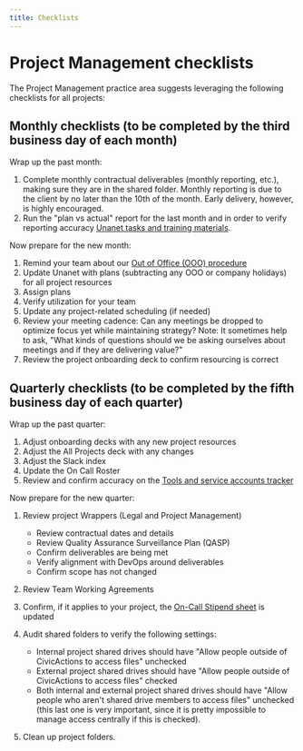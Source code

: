 ```yaml
---
title: Checklists
---
```


# Project Management checklists

The Project Management practice area suggests leveraging the following checklists for all projects:

## Monthly checklists (to be completed by the third business day of each month)

Wrap up the past month:

1. Complete monthly contractual deliverables (monthly reporting, etc.), making sure they are in the shared folder. Monthly reporting is due to the client by no later than the 10th of the month. Early delivery, however, is highly encouraged.
1. Run the "plan vs actual" report for the last month and in order to verify reporting accuracy [Unanet tasks and training materials](pm-unanet-tasks.md).

Now prepare for the new month:

1. Remind your team about our [Out of Office (OOO) procedure](leave-requests-and-stepping-away.md)
1. Update Unanet with plans (subtracting any OOO or company holidays) for all project resources
1. Assign plans
1. Verify utilization for your team
1. Update any project-related scheduling (if needed)
1. Review your meeting cadence: Can any meetings be dropped to optimize focus yet while maintaining strategy? Note: It sometimes help to ask, "What kinds of questions should we be asking ourselves about meetings and if they are delivering value?"
1. Review the project onboarding deck to confirm resourcing is correct

## Quarterly checklists (to be completed by the fifth business day of each quarter)

Wrap up the past quarter:

1. Adjust onboarding decks with any new project resources
1. Adjust the All Projects deck with any changes
1. Adjust the Slack index
1. Update the On Call Roster
1. Review and confirm accuracy on the [Tools and service accounts tracker](https://docs.google.com/spreadsheets/d/1yy7xSeTmTBCCaG5B-oJI3dwMN3r7tFPQ-lw79zOAdFE/edit#gid=1290653154)

Now prepare for the new quarter:

1. Review project Wrappers (Legal and Project Management)

    - Review contractual dates and details
    - Review Quality Assurance Surveillance Plan (QASP)
    - Confirm deliverables are being met
    - Verify alignment with DevOps around deliverables
    - Confirm scope has not changed

1. Review Team Working Agreements

1. Confirm, if it applies to your project, the [On-Call Stipend sheet](https://docs.google.com/spreadsheets/d/11jAuW7K08V5m4wyRNkddC2f_AsAtFrTXDbpUdXu272E/edit#gid=1946523395) is updated

1. Audit shared folders to verify the following settings:

    - Internal project shared drives should have "Allow people outside of CivicActions to access files" unchecked
    - External project shared drives should have "Allow people outside of CivicActions to access files" checked
    - Both internal and external project shared drives should have "Allow people who aren't shared drive members to access files" unchecked (this last one is very important, since it is pretty impossible to manage access centrally if this is checked).

1. Clean up project folders.
